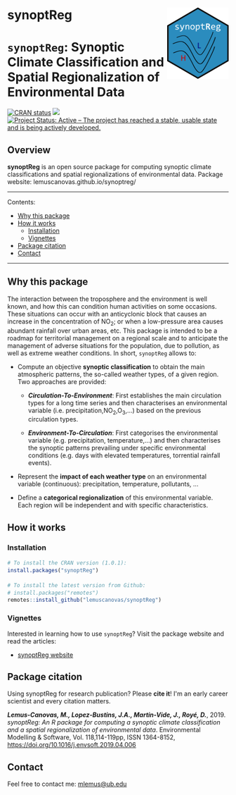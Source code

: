 synoptReg <img src="img/logo.png" align="right" alt="" width="140" />
=========================================================
# `synoptReg`: Synoptic Climate Classification and Spatial Regionalization of Environmental Data


[![CRAN status](https://www.r-pkg.org/badges/version/synoptReg)](https://cran.r-project.org/package=synoptReg)
[![](http://cranlogs.r-pkg.org/badges/grand-total/synoptReg)](http://cran.rstudio.com/web/packages/synoptReg/index.html)
[![Project Status: Active – The project has reached a stable, usable
state and is being actively
developed.](http://www.repostatus.org/badges/latest/active.svg)](http://www.repostatus.org/#active)

## Overview

**synoptReg** is an open source package for computing synoptic climate classifications and spatial regionalizations of environmental data. Package website: lemuscanovas.github.io/synoptreg/

----

Contents:

* [Why this package](#why-this-package)
* [How it works](#how-it-works)
  * [Installation](#installation)
  * [Vignettes](#vignettes)
* [Package citation](#package-citation)
* [Contact](#contact)

----

## Why this package
The interaction between the troposphere and the environment is well known, and how this can condition human activities on some occasions. These situations can occur with an anticyclonic block that causes an increase in the concentration of NO<sub>2</sub>; or when a low-pressure area causes abundant rainfall over urban areas, etc.
This package is intended to be a roadmap for territorial management on a regional scale and to anticipate the management of adverse situations for the population, due to pollution, as well as extreme weather conditions.
In short, `synoptReg` allows to:

-    Compute an objective **synoptic classification** to obtain the main atmospheric patterns, the so-called weather types, of a given region. Two approaches are provided:

     - ***Circulation-To-Environment***: First establishes the main circulation         types for a long time series and then characterises an environmental
     variable (i.e. precipitation,NO<sub>2</sub>,O<sub>3</sub>,...) based on
     the previous circulation types.
  
     - ***Environment-To-Circulation***: First categorises the environmental
     variable (e.g. precipitation, temperature,...) and then characterises
     the synoptic patterns prevailing under specific environmental
     conditions (e.g. days with elevated temperatures, torrential rainfall
     events). 
  
- Represent the **impact of each weather type** on an environmental variable (continuous): precipitation, temperature, pollutants, ...

- Define a **categorical regionalization** of this environmental variable. Each region will be independent and with specific characteristics.  

## How it works

### Installation

``` r
# To install the CRAN version (1.0.1):
install.packages("synoptReg")

# To install the latest version from Github:
# install.packages("remotes")
remotes::install_github("lemuscanovas/synoptReg")
```

### Vignettes

Interested in learning how to use `synoptReg`? Visit the package website and read the articles:

* [synoptReg website](https://lemuscanovas.github.io/synoptreg/)


## Package citation

Using synoptReg for research publication?  Please **cite it**! I'm an early career scientist and every citation matters.

***Lemus-Canovas, M., Lopez-Bustins, J.A., Martin-Vide, J., Royé, D.***, 2019. *synoptReg: An R package for computing a synoptic climate classification and a spatial regionalization of environmental data*. Environmental Modelling & Software, Vol. 118,114-119pp, ISSN 1364-8152, https://doi.org/10.1016/j.envsoft.2019.04.006

## Contact

Feel free to contact me: mlemus@ub.edu
